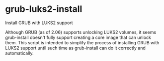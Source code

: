 # grub-luks2-install
Install GRUB with LUKS2 support

Although GRUB (as of 2.06) supports unlocking LUKS2 volumes, it seems
grub-install doesn't fully support creating a core image that can
unlock them. This script is intended to simplify the process of
installing GRUB with LUKS2 support until such time as grub-install can
do it correctly and automatically.
